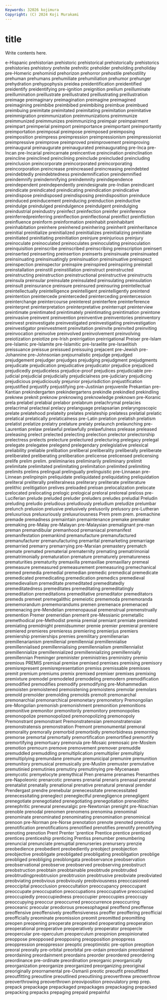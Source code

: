 ```yaml
---
Keywords: 32026 kojimura
Copyright: (C) 2024 Koji Murakami
---
```


# title

Write contents here.



e-Hispanic prehistorian prehistoric prehistorical prehistorically prehistorics prehistories prehistory prehnite
prehnitic preholder preholding preholiday pre-Homeric prehominid prehorizon prehorror prehostile prehostility
prehuman prehumans prehumiliate prehumiliation prehumor prehunger prehydration prehypophysis preidea preidentification
preidentified preidentify preidentifying pre-ignition preignition preilium preilluminate preillumination preillustrate preillustrated
preillustrating preillustration preimage preimaginary preimagination preimagine preimagined preimagining preimbibe preimbibed
preimbibing preimbue preimbued preimbuing preimitate preimitated preimitating preimitation preimitative preimmigration
preimmunization preimmunizations preimmunize preimmunized preimmunizes preimmunizing preimpair preimpairment preimpart preimperial
preimport preimportance preimportant preimportantly preimportation preimposal preimpose preimposed preimposing preimposition
preimpress preimpression preimpressionism preimpressionist preimpressive preimprove preimproved preimprovement preimproving preinaugural
preinaugurate preinaugurated preinaugurating pre-Inca pre-Incan pre-Incarial preincarnate preincentive preincination preinclination
preincline preinclined preinclining preinclude preincluded preincluding preinclusion preincorporate preincorporated preincorporating
preincorporation preincrease preincreased preincreasing preindebted preindebtedly preindebtedness preindemnification preindemnified preindemnify
preindemnifying preindemnity preindependence preindependent preindependently preindesignate pre-Indian preindicant preindicate preindicated
preindicating preindication preindicative preindispose preindisposed preindisposing preindisposition preinduce preinduced preinducement
preinducing preinduction preinductive preindulge preindulged preindulgence preindulgent preindulging preindustrial preindustry
preinfect preinfection preinfer preinference preinferredpreinferring preinflection preinflectional preinflict preinfliction preinfluence
preinform preinformation preinhabit preinhabitant preinhabitation preinhere preinhered preinhering preinherit preinheritance
preinitial preinitialize preinitialized preinitializes preinitializing preinitiate preinitiated preinitiating preinitiation preinjure
preinjurious preinjury preinoculate preinoculated preinoculates preinoculating preinoculation preinquisition preinscribe preinscribed
preinscribing preinscription preinsert preinserted preinserting preinsertion preinserts preinsinuate preinsinuated preinsinuating
preinsinuatingly preinsinuation preinsinuative preinspect preinspection preinspector preinspire preinspired preinspiring preinstall
preinstallation preinstill preinstillation preinstruct preinstructed preinstructing preinstruction preinstructional preinstructive preinstructs
preinsula preinsular preinsulate preinsulated preinsulating preinsulation preinsult preinsurance preinsure preinsured
preinsuring preintellectual preintellectually preintelligence preintelligent preintelligently preintend preintention preintercede preinterceded
preinterceding preintercession preinterchange preintercourse preinterest preinterfere preinterference preinterpret preinterpretation preinterpretative
preinterrupt preinterview preintimate preintimated preintimately preintimating preintimation preintone preinvasive preinvent
preinvention preinventive preinventories preinventory preinvest preinvestigate preinvestigated preinvestigating preinvestigation preinvestigator
preinvestment preinvitation preinvite preinvited preinviting preinvocation preinvolve preinvolved preinvolvement preinvolving
preiotization preiotize pre-Irish preirrigation preirrigational Preiser pre-Islam pre-Islamic pre-Islamite pre-Islamitic
pre-Israelite pre-Israelitish preissuance preissue preissued preissuing prejacent pre-Jewish pre-Johannine pre-Johnsonian
prejournalistic prejudge prejudged prejudgement prejudger prejudges prejudging prejudgment prejudgments prejudicate
prejudication prejudicative prejudicator prejudice prejudiced prejudicedly prejudiceless prejudice-proof prejudices prejudiciable
pre-judicial prejudicial prejudicially prejudicialness pre-judiciary prejudicing prejudicious prejudiciously prejunior prejurisdiction
prejustification prejustified prejustify prejustifying pre-Justinian prejuvenile Prekantian pre-Kantian prekindergarten prekindergartens
prekindle prekindled prekindling preknew preknit preknow preknowing preknowledge preknown pre-Koranic
prela prelabel prelabial prelabor prelabrum prelachrymal prelacies prelacrimal prelacteal prelacy
prelanguage prelapsarian prelaryngoscopic prelate prelatehood prelateity prelates prelateship prelatess prelatial
prelatic prelatical prelatically prelaticalness pre-Latin prelation prelatish prelatism prelatist prelatize
prelatry prelature prelaty prelaunch prelaunching pre-Laurentian prelaw prelawful prelawfully prelawfulness
prelease preleased preleasing prelect prelected prelecting prelection prelector prelectorship prelectress
prelects prelecture prelectured prelecturing prelegacy prelegal prelegate prelegatee prelegend prelegendary
prelegislative prelexical preliability preliable prelibation preliberal preliberality preliberally preliberate preliberated
preliberating preliberation prelicense prelicensed prelicensing prelife prelim prelim. preliminaries preliminarily
preliminary prelimit prelimitate prelimitated prelimitating prelimitation prelimited prelimiting prelimits prelims
prelingual prelingually prelinguistic pre-Linnaean pre-Linnean prelinpinpin preliquidate preliquidated preliquidating preliquidation
preliteral preliterally preliteralness preliterary preliterate preliterature prelithic prelitigation prelives preloaded
preloan prelocalization prelocate prelocated prelocating prelogic prelogical preloral preloreal preloss
pre-Luciferian prelude preluded preluder preluders preludes preludial Preludin preluding preludio
preludious preludiously preludium preludize prelumbar prelunch prelusion prelusive prelusively prelusorily
prelusory pre-Lutheran preluxurious preluxuriously preluxuriousness Prem prem prem. premachine premade
premadness premaintain premaintenance premake premaker premaking pre-Malay pre-Malayan pre-Malaysian premalignant
pre-man preman premandibular premanhood premaniacal premanifest premanifestation premankind premanufacture premanufactured
premanufacturer premanufacturing premarital premarketing premarriage premarried premarry premarrying pre-Marxian premastery
prematch premate premated prematerial prematernity premating prematrimonial prematrimonially prematuration premature
prematurely prematureness prematurities prematurity premaxilla premaxillae premaxillary premeal premeasure premeasured
premeasurement premeasuring premechanical premed premedia premedial premedian premedic premedical premedicate
premedicated premedicating premedication premedics premedieval premedievalism premeditate premeditated premeditatedly premeditatedness
premeditates premeditating premeditatingly premeditation premeditations premeditative premeditator premeditators premeds premeet
premegalithic premeiotic prememoda prememoranda prememorandum prememorandums premen premenace premenaced premenacing
pre-Mendelian premenopausal premenstrual premenstrually premention Premer premeridian premerit pre-Messianic premetallic
premethodical pre-Methodist premia premial premiant premiate premiated premiating premidnight premidsummer
premie premier premieral premiere premiered premieres premieress premiering premierjus premiers
premiership premierships premies premilitary premillenarian premillenarianism premillenial premillennial premillennialise premillennialised
premillennialising premillennialism premillennialist premillennialize premillennialized premillennializing premillennially premillennian Preminger preminister
preministries preministry premio premious PREMIS premisal premise premised premises premising
premisory premisrepresent premisrepresentation premiss premissable premisses premit premium premiums premix
premixed premixer premixes premixing premixture premodel premodeled premodeling premodern premodification
premodified premodifies premodify premodifying pre-Mohammedian premoisten premoistened premoistening premoistens premolar
premolars premold premolder premolding premolds premolt premonarchal premonarchial premonarchical premonetary
premonetory Premongolian pre-Mongolian premonish premonishment premonition premonitions premonitive premonitor premonitorily
premonitory premonopolies premonopolize premonopolized premonopolizing premonopoly Premonstrant premonstrant Premonstratensian premonstratensian
premonstratensis premonstration Premont premonumental premoral premorality premorally premorbid premorbidly premorbidness
premorning premorse premortal premortally premortification premortified premortify premortifying premortuary premorula
pre-Mosaic premosaic pre-Moslem premotion premourn premove premovement premover premuddle premuddled
premuddling premultiplication premultiplier premultiply premultiplying premundane premune premunicipal premunire premunition
premunitory premusical premusically pre-Muslim premuster premutative premutinied premutinies premutiny premutinying
pre-Mycenaean premycotic premyelocyte premythical Pren prename prenames Prenanthes pre-Napoleonic prenarcotic
prenares prenarial prenaris prenasal prenatal prenatalist prenatally prenational prenative prenatural
prenaval prender Prendergast prendre prenebular prenecessitate prenecessitated prenecessitating preneglect preneglectful
prenegligence prenegligent prenegotiate prenegotiated prenegotiating prenegotiation preneolithic prenephritic preneural preneuralgic
pre-Newtonian prenight pre-Noachian prenoble prenodal prenomen prenomens prenomina prenominal prenominate
prenominated prenominating prenomination prenominical prenoon pre-Norman pre-Norse prenotation prenote prenoted
prenotice prenotification prenotifications prenotified prenotifies prenotify prenotifying prenoting prenotion Prent
Prenter 'prentice Prentice prentice prenticed prentices prenticeship prenticing Prentiss prenumber
prenumbering prenuncial prenunciate prenuptial prenurseries prenursery prenzie preobedience preobedient preobediently
preobject preobjection preobjective preobligate preobligated preobligating preobligation preoblige preobliged preobliging
preoblongata preobservance preobservation preobservational preobserve preobserved preobserving preobstruct preobstruction preobtain
preobtainable preobtrude preobtruded preobtrudingpreobtrusion preobtrusion preobtrusive preobviate preobviated preobviating preobvious
preobviously preobviousness preoccasioned preoccipital preocclusion preoccultation preoccupancy preoccupant preoccupate preoccupation
preoccupations preoccupative preoccupied preoccupiedly preoccupiedness preoccupier preoccupies preoccupy preoccupying preoccur
preoccurred preoccurrence preoccurring preoceanic preocular preodorous preoesophageal preoffend preoffense preoffensive
preoffensively preoffensiveness preoffer preoffering preofficial preofficially preominate preomission preomit preomitted
preomitting preopen preopening preoperate preoperated preoperating preoperation preoperational preoperative preoperatively
preoperator preopercle preopercular pre-operculum preoperculum preopinion preopinionated preoppose preopposed preopposing
preopposition preoppress preoppression preoppressor preoptic preoptimistic pre-option preoption preoral preorally
pre-orbital preorbital pre-ordain preordain preordained preordaining preordainment preordains preorder preordered
preordering preordinance pre-ordinate preordination preorganic preorganically preorganization preorganize preorganized preorganizing
preoriginal preoriginally preornamental pre-Osmanli preotic preoutfit preoutfitted preoutfitting preoutline preoutlined
preoutlining preoverthrew preoverthrow preoverthrowing preoverthrown preoviposition preovulatory prep prep. prepack
prepackage prepackaged prepackages prepackaging prepacked prepacking prepacks prepaging prepaid prepainful
